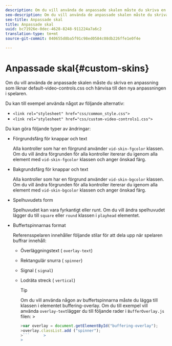 ```yaml
---
description: Om du vill använda de anpassade skalen måste du skriva en anpassning som liknar default-video-controls.css och hänvisa till den nya anpassningen i spelaren.
seo-description: Om du vill använda de anpassade skalen måste du skriva en anpassning som liknar default-video-controls.css och hänvisa till den nya anpassningen i spelaren.
seo-title: Anpassade skal
title: Anpassade skal
uuid: bc71926e-0dec-4628-8248-911224a7a6c2
translation-type: tm+mt
source-git-commit: 040655d8ba5f91c98ed0584c08db226ffe1e0f4e

---
```



# Anpassade skal{#custom-skins}

Om du vill använda de anpassade skalen måste du skriva en anpassning som liknar default-video-controls.css och hänvisa till den nya anpassningen i spelaren.

Du kan till exempel använda något av följande alternativ:

* `<link rel="stylesheet" href="css/common_style.css">`
* `<link rel="stylesheet" href="css/custom-video-controls1.css">`

Du kan göra följande typer av ändringar:

* Förgrundsfärg för knappar och text

   Alla kontroller som har en förgrund använder `vid-skin-fgcolor` klassen. Om du vill ändra förgrunden för alla kontroller itererar du igenom alla element med `vid-skin-fgcolor` klassen och anger önskad färg.
* Bakgrundsfärg för knappar och text

   Alla kontroller som har en förgrund använder `vid-skin-bgcolor` klassen. Om du vill ändra förgrunden för alla kontroller itererar du igenom alla element med `vid-skin-bgcolor` klassen och anger önskad färg.
* Spelhuvudets form

   Spelhuvudet kan vara fyrkantigt eller runt. Om du vill ändra spelhuvudet lägger du till `square` eller `round` klassen i `playhead` elementet.
* Buffertspinnarnas format

   Referensspelaren innehåller följande stilar för att dela upp när spelaren buffrar innehåll:

   * Överläggningstext ( `overlay-text`)
   * Rektangulär snurra ( `spinner`)
   * Signal ( `signal`)
   * Lodräta streck ( `vertical`)

      >[!TIP]
      >
      >Om du vill använda någon av buffertspinnarna måste du lägga till klassen i elementet buffering-overlay. Om du till exempel vill använda `overlay-text`lägger du till följande rader i `BufferOverlay.js` filen:       >
      >
      >
      ```js      >
      >var overlay = document.getElementById("buffering-overlay"); 
      >overlay.classList.add ("spinner");
      >```      >
      >



